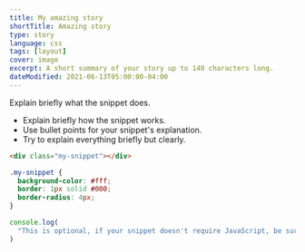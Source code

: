 ```yaml
---
title: My amazing story
shortTitle: Amazing story
type: story
language: css
tags: [layout]
cover: image
excerpt: A short summary of your story up to 140 characters long.
dateModified: 2021-06-13T05:00:00-04:00
---
```


Explain briefly what the snippet does.

- Explain briefly how the snippet works.
- Use bullet points for your snippet's explanation.
- Try to explain everything briefly but clearly.

```html
<div class="my-snippet"></div>
```

```css
.my-snippet {
  background-color: #fff;
  border: 1px solid #000;
  border-radius: 4px;
}
```

```js
console.log(
  "This is optional, if your snippet doesn't require JavaScript, be sure to delete this block!"
)
```
